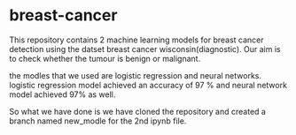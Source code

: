 # breast-cancer
This repository contains 2 machine learning models for breast cancer detection using the datset breast cancer wisconsin(diagnostic). Our aim is to check whether the tumour is benign or malignant. 

the modles that we used are logistic regression and neural networks. logistic regression model achieved an accuracy of 97 % and neural network model achieved 97% as well.

So what we have done is we have cloned the repository and created a branch named new_modle for the 2nd ipynb file.

